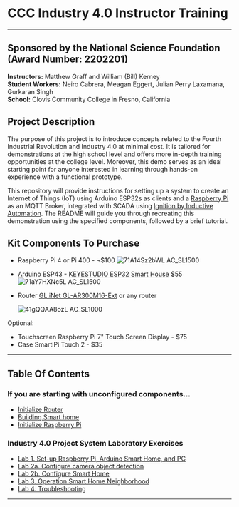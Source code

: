 # CCC Industry 4.0 Instructor Training
---
## Sponsored by the National Science Foundation (Award Number: 2202201)
**Instructors:** Matthew Graff and William (Bill) Kerney  
**Student Workers:** Neiro Cabrera, Meagan Eggert, Julian Perry Laxamana, Gurkaran Singh  
**School:** Clovis Community College in Fresno, California

## Project Description
The purpose of this project is to introduce concepts related to the Fourth Industrial Revolution and Industry 4.0 at minimal cost. It is tailored for demonstrations at the high school level and offers more in-depth training opportunities at the college level. Moreover, this demo serves as an ideal starting point for anyone interested in learning through hands-on experience with a functional prototype.  

This repository will provide instructions for setting up a system to create an Internet of Things (IoT) using Arduino ESP32s as clients and a [Raspberry Pi](https://www.raspberrypi.org/) as an MQTT Broker, integrated with SCADA using [Ignition by Inductive Automation](https://inductiveautomation.com/ignition/). The README will guide you through recreating this demonstration using the specified components, followed by a brief tutorial.

## Kit Components To Purchase
- Raspberry Pi 4 or Pi 400 - ~$100
  ![71A14Sz2bWL _AC_SL1500_](https://github.com/user-attachments/assets/4806f096-aa6b-4e5b-b601-6692c7f613c4)

- Arduino ESP43 - [KEYESTUDIO ESP32 Smart House](https://www.amazon.com/KEYESTUDIO-Starter-Electronics-Automation-Educational/dp/B0B7637837/ref=sr_1_1_sspa?crid=1ZE22AAM5ZCFI&dib=eyJ2IjoiMSJ9.vgFEthmvUci3ETDUwhHB0pqq6w0wLS5IuMmrOcWP9JvDHMYvl0MYqL60YlBKjU_4UYNupqdrSHSAl2da7GKgd4v5IkPjGUVJ3BIN1Onn4vfMhWsbYeL8-vyXbzNeev-t9YTY3Rd5aZwWKFgFS6Fs1S1Qn1ShdWlWhreDdKwgowcQZPjAKsYaSKbGHMPOeRxkPyKsnTDC5_OJAqBf-OTRjowMIN-fNthXYoNg9roYWCY.qlCVrDIs5i3HnD3cYPmIHhClCKL7uoG3-DqhTCjooEo&dib_tag=se&keywords=KEYESTUDIO+ESP32+Smart+Home&qid=1720830231&sprefix=keyestudio+esp32+smart+home%2Caps%2C162&sr=8-1-spons&sp_csd=d2lkZ2V0TmFtZT1zcF9hdGY&psc=1) $55
  ![71aY7HXNc5L _AC_SL1500_](https://github.com/user-attachments/assets/3cebbbc6-9c92-4065-af2b-c9d46f695485)

- Router [GL.iNet GL-AR300M16-Ext](https://www.amazon.com/GL-iNet-GL-AR300M16-Ext-Pre-Installed-Performance-Programmable/dp/B07794JRC5/ref=sr_1_1?crid=E6RCLYD0MYST&dib=eyJ2IjoiMSJ9.dSqXUJxV4NYM_XUkI9m2xZ_CZYyfFSBF3Qz8-p0E5QLaePcA7euAphGYXUyVel1NxfMDJwEsjoKBKu9J8V7dObSacWI9uQCPaQtszObA_v7V7qCwT5lnC_aY1z8PmEfTAzjI1xy3kK0aZ87tkQHvXplGHVZXqOyKKA4WxzskDMUThFYTTIB5UnPLDBfxi4Pt.0URhTJVv6eVaFmatyx1OKhylgLsxRRjAYgNUAt8PQBw&dib_tag=se&keywords=GL-AR300M16&qid=1720832426&s=electronics&sprefix=%2Celectronics%2C390&sr=1-1) or any router

  ![41gQQAA8ozL _AC_SL1000_](https://github.com/user-attachments/assets/8f36c3b7-f8ef-4a87-8133-f80b9922bc74)

  
Optional:
- Touchscreen Raspberry Pi 7" Touch Screen Display - $75
- Case SmartiPi Touch 2 - $35
---
## Table Of Contents

### If you are starting with unconfigured components…
- [Initialize Router](https://github.com/CCC-Industry4/StarterGuide/blob/main/01_initializing_router.md)  
- [Building Smart home](https://github.com/CCC-Industry4/StarterGuide/blob/main/02_building_smart_home.md)
- [Initialize Raspberry Pi](https://github.com/CCC-Industry4/StarterGuide/blob/main/03_initialize_raspberry_pi.md)
### Industry 4.0 Project System Laboratory Exercises 
- [Lab 1. Set-up Raspberry Pi, Arduino Smart Home, and PC](https://github.com/CCC-Industry4/StarterGuide/blob/main/04_setup_raspberry_pi.md)
- [Lab 2a. Configure camera object detection](https://github.com/CCC-Industry4/StarterGuide/blob/main/05_configure_camera.md)
- [Lab 2b. Configure Smart Home](https://github.com/CCC-Industry4/StarterGuide/blob/main/06_configure_smart_home.md)
- [Lab 3. Operation Smart Home Neighborhood](https://github.com/CCC-Industry4/StarterGuide/blob/main/07_operation_smart_home_neighborhood.md)
- [Lab 4. Troubleshooting](https://github.com/CCC-Industry4/StarterGuide/blob/main/08_troubleshooting.md)

---
